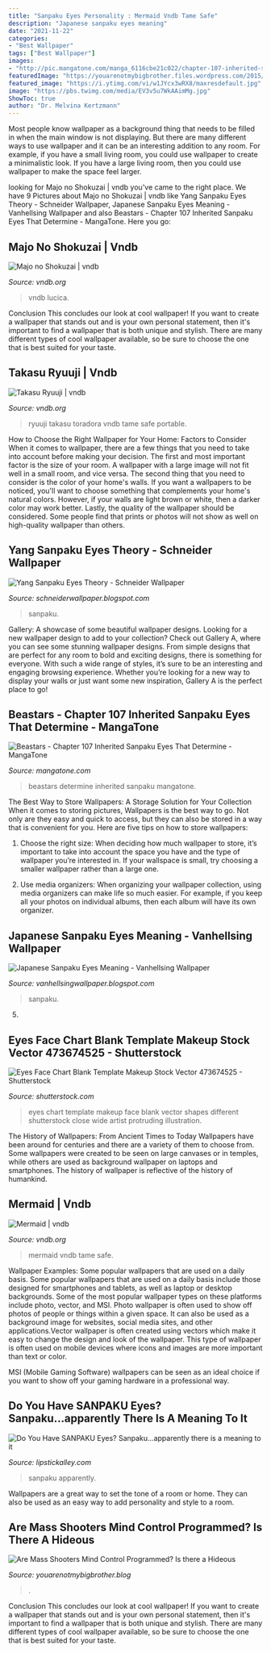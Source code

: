 ```yaml
---
title: "Sanpaku Eyes Personality : Mermaid Vndb Tame Safe"
description: "Japanese sanpaku eyes meaning"
date: "2021-11-22"
categories:
- "Best Wallpaper"
tags: ["Best Wallpaper"]
images:
- "http://pic.mangatone.com/manga_6116cbe21c022/chapter-107-inherited-sanpaku-eyes-that-determine/009.jpg.jpg"
featuredImage: "https://youarenotmybigbrother.files.wordpress.com/2015/02/screen-shot-2017-05-30-at-7-16-23-am.png?w=902"
featured_image: "https://i.ytimg.com/vi/w1JYcx3wRX8/maxresdefault.jpg"
image: "https://pbs.twimg.com/media/EV3v5u7WkAAimMg.jpg"
ShowToc: true
author: "Dr. Melvina Kertzmann"
---
```



Most people know wallpaper as a background thing that needs to be filled in when the main window is not displaying. But there are many different ways to use wallpaper and it can be an interesting addition to any room. For example, if you have a small living room, you could use wallpaper to create a minimalistic look. If you have a large living room, then you could use wallpaper to make the space feel larger.

	

		
looking for Majo no Shokuzai | vndb you've came to the right place. We have 9 Pictures about Majo no Shokuzai | vndb like Yang Sanpaku Eyes Theory - Schneider Wallpaper, Japanese Sanpaku Eyes Meaning - Vanhellsing Wallpaper and also Beastars - Chapter 107 Inherited Sanpaku Eyes That Determine - MangaTone. Here you go:
		
    
## Majo No Shokuzai | Vndb

<img loading=lazy src="https://s2.vndb.org/ch/82/68882.jpg" onerror="this.onerror=null;this.src='https://tse4.mm.bing.net/th?id=OIP.nEhGSuOpKv2MkWXdsIOStQAAAA&amp;pid=15.1';" alt="Majo no Shokuzai | vndb">

_Source: vndb.org_

>vndb lucica. 

	

Conclusion
This concludes our look at cool wallpaper! If you want to create a wallpaper that stands out and is your own personal statement, then it's important to find a wallpaper that is both unique and stylish. There are many different types of cool wallpaper available, so be sure to choose the one that is best suited for your taste.

    
## Takasu Ryuuji | Vndb

<img loading=lazy src="https://s2.vndb.org/ch/96/76196.jpg" onerror="this.onerror=null;this.src='https://tse4.mm.bing.net/th?id=OIP.bu9Xw4GxKW5gXEBdMXMQtQAAAA&amp;pid=15.1';" alt="Takasu Ryuuji | vndb">

_Source: vndb.org_

>ryuuji takasu toradora vndb tame safe portable. 

	

How to Choose the Right Wallpaper for Your Home: Factors to Consider
When it comes to wallpaper, there are a few things that you need to take into account before making your decision. The first and most important factor is the size of your room. A wallpaper with a large image will not fit well in a small room, and vice versa. 
The second thing that you need to consider is the color of your home's walls. If you want a wallpapers to be noticed, you'll want to choose something that complements your home's natural colors. However, if your walls are light brown or white, then a darker color may work better. 
Lastly, the quality of the wallpaper should be considered. Some people find that prints or photos will not show as well on high-quality wallpaper than others.

    
## Yang Sanpaku Eyes Theory - Schneider Wallpaper

<img loading=lazy src="https://i.ytimg.com/vi/w1JYcx3wRX8/maxresdefault.jpg" onerror="this.onerror=null;this.src='https://tse3.mm.bing.net/th?id=OIP.VwXU63lh_YqdfbwYkbmiQgHaEK&amp;pid=15.1';" alt="Yang Sanpaku Eyes Theory - Schneider Wallpaper">

_Source: schneiderwallpaper.blogspot.com_

>sanpaku. 

	

Gallery: A showcase of some beautiful wallpaper designs.
Looking for a new wallpaper design to add to your collection? Check out Gallery A, where you can see some stunning wallpaper designs. From simple designs that are perfect for any room to bold and exciting designs, there is something for everyone. With such a wide range of styles, it’s sure to be an interesting and engaging browsing experience. Whether you’re looking for a new way to display your walls or just want some new inspiration, Gallery A is the perfect place to go!





	
	
    
## Beastars - Chapter 107 Inherited Sanpaku Eyes That Determine - MangaTone

<img loading=lazy src="http://pic.mangatone.com/manga_6116cbe21c022/chapter-107-inherited-sanpaku-eyes-that-determine/009.jpg.jpg" onerror="this.onerror=null;this.src='https://tse3.mm.bing.net/th?id=OIP.bEZK2snUpzHDl6N4CxJNNQHaKp&amp;pid=15.1';" alt="Beastars - Chapter 107 Inherited Sanpaku Eyes That Determine - MangaTone">

_Source: mangatone.com_

>beastars determine inherited sanpaku mangatone. 

	

The Best Way to Store Wallpapers: A Storage Solution for Your Collection
When it comes to storing pictures, Wallpapers is the best way to go. Not only are they easy and quick to access, but they can also be stored in a way that is convenient for you. Here are five tips on how to store wallpapers:
1) Choose the right size: When deciding how much wallpaper to store, it’s important to take into account the space you have and the type of wallpaper you’re interested in. If your wallspace is small, try choosing a smaller wallpaper rather than a large one.

2) Use media organizers: When organizing your wallpaper collection, using media organizers can make life so much easier. For example, if you keep all your photos on individual albums, then each album will have its own organizer.

    
## Japanese Sanpaku Eyes Meaning - Vanhellsing Wallpaper

<img loading=lazy src="https://pbs.twimg.com/media/EV3v5u7WkAAimMg.jpg" onerror="this.onerror=null;this.src='https://tse4.mm.bing.net/th?id=OIP.cKYcZ1YtZMS6l2MOwNIA1QHaHO&amp;pid=15.1';" alt="Japanese Sanpaku Eyes Meaning - Vanhellsing Wallpaper">

_Source: vanhellsingwallpaper.blogspot.com_

>sanpaku. 

	

5.

    
## Eyes Face Chart Blank Template Makeup Stock Vector 473674525 - Shutterstock

<img loading=lazy src="https://thumb9.shutterstock.com/display_pic_with_logo/3791117/473674525/stock-vector-eyes-face-chart-blank-template-for-makeup-artist-different-shapes-close-set-wide-set-473674525.jpg" onerror="this.onerror=null;this.src='https://tse1.mm.bing.net/th?id=OIP.DjZARnuTm3LQg4pBe7nAUQAAAA&amp;pid=15.1';" alt="Eyes Face Chart Blank Template Makeup Stock Vector 473674525 - Shutterstock">

_Source: shutterstock.com_

>eyes chart template makeup face blank vector shapes different shutterstock close wide artist protruding illustration. 

	

The History of Wallpapers: From Ancient Times to Today
Wallpapers have been around for centuries and there are a variety of them to choose from. Some wallpapers were created to be seen on large canvases or in temples, while others are used as background wallpaper on laptops and smartphones. The history of wallpaper is reflective of the history of humankind.

    
## Mermaid | Vndb

<img loading=lazy src="https://s2.vndb.org/ch/42/68642.jpg" onerror="this.onerror=null;this.src='https://tse3.mm.bing.net/th?id=OIP.YI9bOJhwNnCcP5pglMl94AAAAA&amp;pid=15.1';" alt="Mermaid | vndb">

_Source: vndb.org_

>mermaid vndb tame safe. 

	

Wallpaper Examples: Some popular wallpapers that are used on a daily basis.
Some popular wallpapers that are used on a daily basis include those designed for smartphones and tablets, as well as laptop or desktop backgrounds. Some of the most popular wallpaper types on these platforms include photo, vector, and MSI. 
Photo wallpaper is often used to show off photos of people or things within a given space. It can also be used as a background image for websites, social media sites, and other applications.Vector wallpaper is often created using vectors which make it easy to change the design and look of the wallpaper. This type of wallpaper is often used on mobile devices where icons and images are more important than text or color. 

MSI (Mobile Gaming Software) wallpapers can be seen as an ideal choice if you want to show off your gaming hardware in a professional way.

    
## Do You Have SANPAKU Eyes? Sanpaku...apparently There Is A Meaning To It

<img loading=lazy src="https://s-media-cache-ak0.pinimg.com/736x/cc/d8/6a/ccd86a03dffe000bc3a0bb65ab2a73d1.jpg" onerror="this.onerror=null;this.src='https://tse1.mm.bing.net/th?id=OIP.OusVaoHI4N_zZv7xN9fc2AHaI8&amp;pid=15.1';" alt="Do You Have SANPAKU Eyes? Sanpaku...apparently there is a meaning to it">

_Source: lipstickalley.com_

>sanpaku apparently. 

	

Wallpapers are a great way to set the tone of a room or home. They can also be used as an easy way to add personality and style to a room.

    
## Are Mass Shooters Mind Control Programmed? Is There A Hideous

<img loading=lazy src="https://youarenotmybigbrother.files.wordpress.com/2015/02/screen-shot-2017-05-30-at-7-16-23-am.png?w=902" onerror="this.onerror=null;this.src='https://tse1.mm.bing.net/th?id=OIP.PCDiWu-I0OINjJhpKGm4CQHaHt&amp;pid=15.1';" alt="Are Mass Shooters Mind Control Programmed? Is there a Hideous">

_Source: youarenotmybigbrother.blog_

>. 

	

Conclusion
This concludes our look at cool wallpaper! If you want to create a wallpaper that stands out and is your own personal statement, then it's important to find a wallpaper that is both unique and stylish. There are many different types of cool wallpaper available, so be sure to choose the one that is best suited for your taste.

